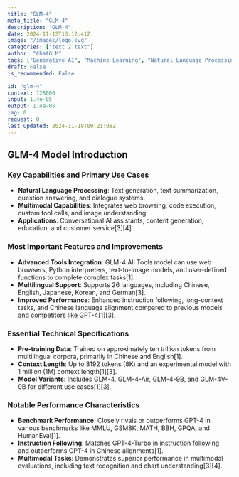```yaml
---
title: "GLM-4"
meta_title: "GLM-4"
description: "GLM-4"
date: 2024-11-15T13:12:41Z
image: "/images/logo.svg"
categories: ["text 2 text"]
author: "ChatGLM"
tags: ["Generative AI", "Machine Learning", "Natural Language Processing", "Technology", "Chatbots"]
draft: False
is_recommended: False

id: "glm-4"
context: 128000
input: 1.4e-05
output: 1.4e-05
img: 0
request: 0
last_updated: 2024-11-18T00:21:08Z
---
```


## GLM-4 Model Introduction

### Key Capabilities and Primary Use Cases
- **Natural Language Processing**: Text generation, text summarization, question answering, and dialogue systems.
- **Multimodal Capabilities**: Integrates web browsing, code execution, custom tool calls, and image understanding.
- **Applications**: Conversational AI assistants, content generation, education, and customer service[3][4].

### Most Important Features and Improvements
- **Advanced Tools Integration**: GLM-4 All Tools model can use web browsers, Python interpreters, text-to-image models, and user-defined functions to complete complex tasks[1].
- **Multilingual Support**: Supports 26 languages, including Chinese, English, Japanese, Korean, and German[3].
- **Improved Performance**: Enhanced instruction following, long-context tasks, and Chinese language alignment compared to previous models and competitors like GPT-4[1][3].

### Essential Technical Specifications
- **Pre-training Data**: Trained on approximately ten trillion tokens from multilingual corpora, primarily in Chinese and English[1].
- **Context Length**: Up to 8192 tokens (8K) and an experimental model with 1 million (1M) context length[1][3].
- **Model Variants**: Includes GLM-4, GLM-4-Air, GLM-4-9B, and GLM-4V-9B for different use cases[1][3].

### Notable Performance Characteristics
- **Benchmark Performance**: Closely rivals or outperforms GPT-4 in various benchmarks like MMLU, GSM8K, MATH, BBH, GPQA, and HumanEval[1].
- **Instruction Following**: Matches GPT-4-Turbo in instruction following and outperforms GPT-4 in Chinese alignments[1].
- **Multimodal Tasks**: Demonstrates superior performance in multimodal evaluations, including text recognition and chart understanding[3][4].

